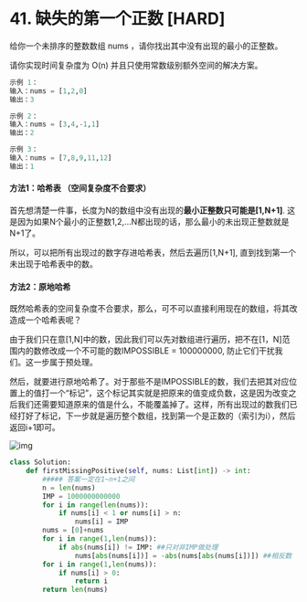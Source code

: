 # 41. 缺失的第一个正数 [HARD]

给你一个未排序的整数数组 nums ，请你找出其中没有出现的最小的正整数。

请你实现时间复杂度为 O(n) 并且只使用常数级别额外空间的解决方案。

```python
示例 1：
输入：nums = [1,2,0]
输出：3

示例 2：
输入：nums = [3,4,-1,1]
输出：2

示例 3：
输入：nums = [7,8,9,11,12]
输出：1
```



#### 方法1：哈希表 （空间复杂度不合要求）

首先想清楚一件事，长度为N的数组中没有出现的**最小正整数只可能是[1,N+1]**. 这是因为如果N个最小的正整数1,2,...N都出现的话，那么最小的未出现正整数就是N+1了。

所以，可以把所有出现过的数字存进哈希表，然后去遍历[1,N+1], 直到找到第一个未出现于哈希表中的数。

#### 方法2：原地哈希

既然哈希表的空间复杂度不合要求，那么，可不可以直接利用现在的数组，将其改造成一个哈希表呢？

由于我们只在意[1,N]中的数，因此我们可以先对数组进行遍历，把不在[1，N]范围内的数修改成一个不可能的数IMPOSSIBLE = 100000000, 防止它们干扰我们。这一步属于预处理。

然后，就要进行原地哈希了。对于那些不是IMPOSSIBLE的数，我们去把其对应位置上的值打一个“标记”，这个标记其实就是把原来的值变成负数，这是因为改变之后我们还需要知道原来的值是什么，不能覆盖掉了。这样，所有出现过的数我们已经打好了标记，下一步就是遍历整个数组，找到第一个是正数的（索引为i），然后返回i+1即可。

![img](https://pic3.zhimg.com/80/v2-0afe54f338d50ed5c645f1ed1add249e_1440w.png)

```python
class Solution:
    def firstMissingPositive(self, nums: List[int]) -> int:
        ##### 答案一定在1~n+1之间
        n = len(nums)
        IMP = 1000000000000
        for i in range(len(nums)):
            if nums[i] < 1 or nums[i] > n:
                nums[i] = IMP
        nums = [0]+nums
        for i in range(1,len(nums)):
            if abs(nums[i]) != IMP: ##只对非IMP做处理
                nums[abs(nums[i])] = -abs(nums[abs(nums[i])]) ##相反数
        for i in range(1,len(nums)):
            if nums[i] > 0:
                return i
        return len(nums)
```


